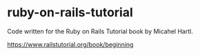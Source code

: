 # ruby-on-rails-tutorial
Code written for the Ruby on Rails Tutorial book by Micahel Hartl.

https://www.railstutorial.org/book/beginning
